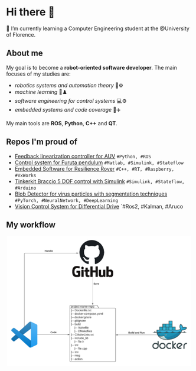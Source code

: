 # Hi there 👋
🌱 I’m currently learning a Computer Engineering student at the @University of Florence.

## About me
 My goal is to become a **robot-oriented software developer**. The main focuses of my studies are: 
- *robotics systems and automation theory* 🤖⚙️
- *machine learning* 🧠♟️
- *software engineering for control systems* 💻⚙️
- *embedded systems and code coverage* 🚀✈️

 My main tools are **ROS**, **Python**, **C++** and **QT**.

## Repos I'm proud of
- [Feedback linearization controller for AUV](https://github.com/AngeloDamante/AUV_feedback_linearization_controller) `#Python, #ROS`
- [Control system for Furuta pendulum](https://github.com/AngeloDamante/Furuta_pendulum) `#Matlab, #Simulink, #Stateflow`
- [Embedded Software for Resilience Rover](https://github.com/AngeloDamante/rover-Raspberry-VxWorks) `#C++, #RT, #Raspberry, #VxWorks`
- [Tinkerkit Braccio 5 DOF control with Simulink](https://github.com/AngeloDamante/arm-manipulator-5dof) `#Simulink, #Stateflow, #Arduino`
- [Blob Detector for virus particles with segmentation techniques](https://github.com/AngeloDamante/particle-segmentation-detector) `#PyTorch, #NeuralNetwork, #DeepLearning`
- [Vision Control System for Differential Drive](https://github.com/AngeloDamante/trylo_core) `#Ros2, #Kalman, #Aruco

## My workflow
<p align="center">
 <img src="Workflow.png" width="500" />
</p>

